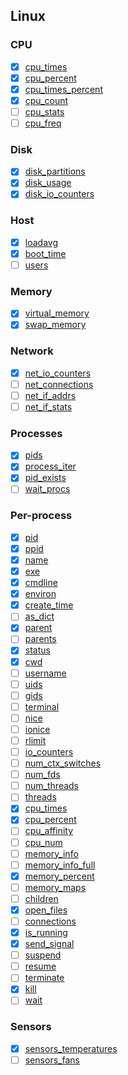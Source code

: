 ## Linux

### CPU

- [x] [cpu_times](https://psutil.readthedocs.io/en/latest/#psutil.cpu_times)
- [x] [cpu_percent](https://psutil.readthedocs.io/en/latest/#psutil.cpu_percent)
- [x] [cpu_times_percent](https://psutil.readthedocs.io/en/latest/#psutil.cpu_times_percent)
- [x] [cpu_count](https://psutil.readthedocs.io/en/latest/#psutil.cpu_count)
- [ ] [cpu_stats](https://psutil.readthedocs.io/en/latest/#psutil.cpu_stats)
- [ ] [cpu_freq](https://psutil.readthedocs.io/en/latest/#psutil.cpu_freq)

### Disk

- [x] [disk_partitions](https://psutil.readthedocs.io/en/latest/#psutil.disk_partitions)
- [x] [disk_usage](https://psutil.readthedocs.io/en/latest/#psutil.disk_usage)
- [x] [disk_io_counters](https://psutil.readthedocs.io/en/latest/#psutil.disk_io_counters)

### Host

- [x] [loadavg](https://psutil.readthedocs.io/en/latest/?badge=latest#psutil.getloadavg)
- [x] [boot_time](https://psutil.readthedocs.io/en/latest/#psutil.boot_time)
- [ ] [users](https://psutil.readthedocs.io/en/latest/#psutil.users)

### Memory

- [x] [virtual_memory](https://psutil.readthedocs.io/en/latest/#psutil.virtual_memory)
- [x] [swap_memory](https://psutil.readthedocs.io/en/latest/#psutil.swap_memory)

### Network

- [x] [net_io_counters](https://psutil.readthedocs.io/en/latest/#psutil.net_io_counters)
- [ ] [net_connections](https://psutil.readthedocs.io/en/latest/#psutil.net_connections)
- [ ] [net_if_addrs](https://psutil.readthedocs.io/en/latest/#psutil.net_if_addrs)
- [ ] [net_if_stats](https://psutil.readthedocs.io/en/latest/#psutil.net_if_stats)

### Processes

- [x] [pids](https://psutil.readthedocs.io/en/latest/#psutil.pids)
- [x] [process_iter](https://psutil.readthedocs.io/en/latest/#psutil.process_iter)
- [x] [pid_exists](https://psutil.readthedocs.io/en/latest/#psutil.pid_exists)
- [ ] [wait_procs](https://psutil.readthedocs.io/en/latest/#psutil.wait_procs)

### Per-process

- [x] [pid](https://psutil.readthedocs.io/en/latest/#psutil.Process.pid)
- [x] [ppid](https://psutil.readthedocs.io/en/latest/#psutil.Process.ppid)
- [x] [name](https://psutil.readthedocs.io/en/latest/#psutil.Process.name)
- [x] [exe](https://psutil.readthedocs.io/en/latest/#psutil.Process.exe)
- [x] [cmdline](https://psutil.readthedocs.io/en/latest/#psutil.Process.cmdline)
- [x] [environ](https://psutil.readthedocs.io/en/latest/#psutil.Process.environ)
- [x] [create_time](https://psutil.readthedocs.io/en/latest/#psutil.Process.create_time)
- [ ] [as_dict](https://psutil.readthedocs.io/en/latest/#psutil.Process.as_dict)
- [x] [parent](https://psutil.readthedocs.io/en/latest/#psutil.Process.parent)
- [ ] [parents](https://psutil.readthedocs.io/en/latest/#psutil.Process.parents)
- [x] [status](https://psutil.readthedocs.io/en/latest/#psutil.Process.status)
- [x] [cwd](https://psutil.readthedocs.io/en/latest/#psutil.Process.cwd)
- [ ] [username](https://psutil.readthedocs.io/en/latest/#psutil.Process.username)
- [ ] [uids](https://psutil.readthedocs.io/en/latest/#psutil.Process.uids)
- [ ] [gids](https://psutil.readthedocs.io/en/latest/#psutil.Process.gids)
- [ ] [terminal](https://psutil.readthedocs.io/en/latest/#psutil.Process.terminal)
- [ ] [nice](https://psutil.readthedocs.io/en/latest/#psutil.Process.nice)
- [ ] [ionice](https://psutil.readthedocs.io/en/latest/#psutil.Process.ionice)
- [ ] [rlimit](https://psutil.readthedocs.io/en/latest/#psutil.Process.rlimit)
- [ ] [io_counters](https://psutil.readthedocs.io/en/latest/#psutil.Process.io_counters)
- [ ] [num_ctx_switches](https://psutil.readthedocs.io/en/latest/#psutil.Process.num_ctx_switches)
- [ ] [num_fds](https://psutil.readthedocs.io/en/latest/#psutil.Process.num_fds)
- [ ] [num_threads](https://psutil.readthedocs.io/en/latest/#psutil.Process.num_threads)
- [ ] [threads](https://psutil.readthedocs.io/en/latest/#psutil.Process.threads)
- [x] [cpu_times](https://psutil.readthedocs.io/en/latest/#psutil.Process.cpu_times)
- [x] [cpu_percent](https://psutil.readthedocs.io/en/latest/#psutil.Process.cpu_percent)
- [ ] [cpu_affinity](https://psutil.readthedocs.io/en/latest/#psutil.Process.cpu_affinity)
- [ ] [cpu_num](https://psutil.readthedocs.io/en/latest/#psutil.Process.cpu_num)
- [ ] [memory_info](https://psutil.readthedocs.io/en/latest/#psutil.Process.memory_info)
- [ ] [memory_info_full](https://psutil.readthedocs.io/en/latest/#psutil.Process.memory_info_full)
- [x] [memory_percent](https://psutil.readthedocs.io/en/latest/#psutil.Process.memory_percent)
- [ ] [memory_maps](https://psutil.readthedocs.io/en/latest/#psutil.Process.memory_maps)
- [ ] [children](https://psutil.readthedocs.io/en/latest/#psutil.Process.children)
- [x] [open_files](https://psutil.readthedocs.io/en/latest/#psutil.Process.open_files)
- [ ] [connections](https://psutil.readthedocs.io/en/latest/#psutil.Process.connections)
- [x] [is_running](https://psutil.readthedocs.io/en/latest/#psutil.Process.is_running)
- [x] [send_signal](https://psutil.readthedocs.io/en/latest/#psutil.Process.send_signal)
- [ ] [suspend](https://psutil.readthedocs.io/en/latest/#psutil.Process.suspend)
- [ ] [resume](https://psutil.readthedocs.io/en/latest/#psutil.Process.resume)
- [ ] [terminate](https://psutil.readthedocs.io/en/latest/#psutil.Process.terminate)
- [x] [kill](https://psutil.readthedocs.io/en/latest/#psutil.Process.kill)
- [ ] [wait](https://psutil.readthedocs.io/en/latest/#psutil.Process.wait)

### Sensors

- [x] [sensors_temperatures](https://psutil.readthedocs.io/en/latest/#psutil.sensors_temperatures)
- [ ] [sensors_fans](https://psutil.readthedocs.io/en/latest/#psutil.sensors_fans)
